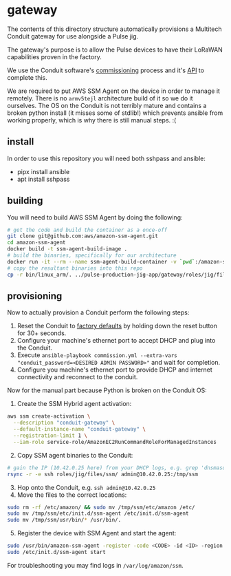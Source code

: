 
# gateway

The contents of this directory structure automatically provisions a Multitech Conduit gateway for use alongside a Pulse jig.

The gateway's purpose is to allow the Pulse devices to have their LoRaWAN capabilities proven in the factory.

We use the Conduit software's [commissioning](http://www.multitech.net/developer/software/mlinux/getting-started-with-conduit-mlinux/commissioning-for-mlinux-devices/) process and it's [API](http://www.multitech.net/developer/software/mtr-software/mtr-api-reference/) to complete this.

We are required to put AWS SSM Agent on the device in order to manage it remotely. There is no `armv5tejl` architecture build of it so we do it ourselves. The OS on the Conduit is not terribly mature and contains a broken python install (it misses some of stdlib!) which prevents ansible from working properly, which is why there is still manual steps. :(

## install

In order to use this repository you will need both sshpass and ansible:
- pipx install ansible
- apt install sshpass

## building

You will need to build AWS SSM Agent by doing the following:

```bash
# get the code and build the container as a once-off
git clone git@github.com:aws/amazon-ssm-agent.git
cd amazon-ssm-agent
docker build -t ssm-agent-build-image .
# build the binaries, specifically for our architecture
docker run -it --rm --name ssm-agent-build-container -v `pwd`:/amazon-ssm-agent -e GOOS=linux -e GOARCH=arm -e GO_BUILD='GOARM=5 CGO_ENABLED=0 go build -ldflags "-s -w" -trimpath' ssm-agent-build-image make -e clean pre-release build-any-arm
# copy the resultant binaries into this repo
cp -r bin/linux_arm/. ../pulse-production-jig-app/gateway/roles/jig/files/ssm/usr/bin/
```

## provisioning

Now to actually provision a Conduit perform the following steps:

1) Reset the Conduit to [factory defaults](https://www.multitech.net/developer/software/aep/reset-button-behavior-for-aep/) by holding down the reset button for 30+ seconds.
2) Configure your machine's ethernet port to accept DHCP and plug into the Conduit.
3) Execute `ansible-playbook commission.yml --extra-vars "conduit_password=<DESIRED ADMIN PASSWORD>"` and wait for completion.
4) Configure you machine's ethernet port to provide DHCP and internet connectivity and reconnect to the conduit.

Now for the manual part because Python is broken on the Conduit OS:

1) Create the SSM Hybrid agent activation:

```bash
aws ssm create-activation \
  --description "conduit-gateway" \
  --default-instance-name "conduit-gateway" \
  --registration-limit 1 \
  --iam-role service-role/AmazonEC2RunCommandRoleForManagedInstances
```

2) Copy SSM agent binaries to the Conduit:

```bash
# gain the IP (10.42.0.25 here) from your DHCP logs, e.g. grep 'dnsmasq' /var/log/syslog
rsync -r -e ssh roles/jig/files/ssm/ admin@10.42.0.25:/tmp/ssm
```

3) Hop onto the Conduit, e.g. `ssh admin@10.42.0.25`
4) Move the files to the correct locations:

```bash
sudo rm -rf /etc/amazon/ && sudo mv /tmp/ssm/etc/amazon /etc/
sudo mv /tmp/ssm/etc/init.d/ssm-agent /etc/init.d/ssm-agent
sudo mv /tmp/ssm/usr/bin/* /usr/bin/.
```

5) Register the device with SSM Agent and start the agent:

```bash
sudo /usr/bin/amazon-ssm-agent -register -code <CODE> -id <ID> -region ap-southeast-2
sudo /etc/init.d/ssm-agent start
```

For troubleshooting you may find logs in `/var/log/amazon/ssm`.
